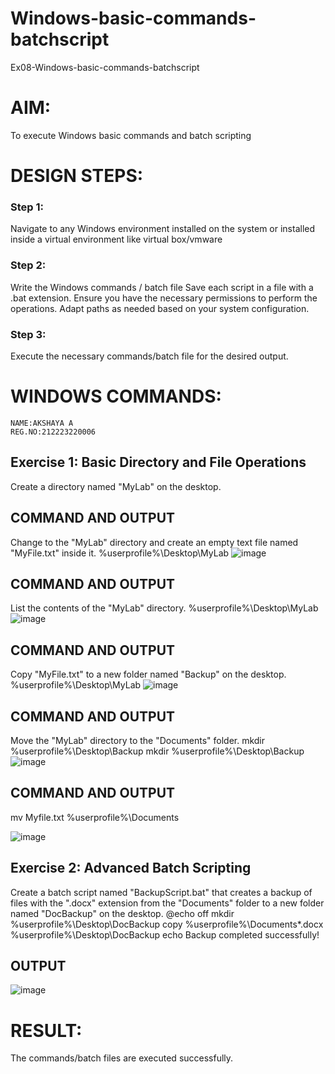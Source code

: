 # Windows-basic-commands-batchscript
Ex08-Windows-basic-commands-batchscript

# AIM:
To execute Windows basic commands and batch scripting

# DESIGN STEPS:

### Step 1:

Navigate to any Windows environment installed on the system or installed inside a virtual environment like virtual box/vmware 

### Step 2:

Write the Windows commands / batch file
Save each script in a file with a .bat extension.
Ensure you have the necessary permissions to perform the operations.
Adapt paths as needed based on your system configuration.
### Step 3:

Execute the necessary commands/batch file for the desired output. 




# WINDOWS COMMANDS:
```
NAME:AKSHAYA A
REG.NO:212223220006
```
## Exercise 1: Basic Directory and File Operations
Create a directory named "MyLab" on the desktop.


## COMMAND AND OUTPUT

Change to the "MyLab" directory and create an empty text file named "MyFile.txt" inside it.
%userprofile%\Desktop\MyLab
![image](https://github.com/Akshayasakthivels/Windows-basic-commands-batchscript/assets/144870561/fb1cb5ab-d96a-4a98-a169-796faa2df159)

## COMMAND AND OUTPUT

List the contents of the "MyLab" directory.
%userprofile%\Desktop\MyLab
![image](https://github.com/Akshayasakthivels/Windows-basic-commands-batchscript/assets/144870561/d7a0d521-aa77-4536-8689-a276a1a8b07a)


## COMMAND AND OUTPUT

Copy "MyFile.txt" to a new folder named "Backup" on the desktop.
%userprofile%\Desktop\MyLab
![image](https://github.com/Akshayasakthivels/Windows-basic-commands-batchscript/assets/144870561/a22810fe-4dec-431a-84c5-39e4ffb21c3e)

## COMMAND AND OUTPUT

Move the "MyLab" directory to the "Documents" folder.
mkdir %userprofile%\Desktop\Backup mkdir %userprofile%\Desktop\Backup
![image](https://github.com/Akshayasakthivels/Windows-basic-commands-batchscript/assets/144870561/5a0567c2-52a4-4d47-8daf-7fd8f6ce3d5b)


## COMMAND AND OUTPUT
mv Myfile.txt %userprofile%\Documents

![image](https://github.com/Akshayasakthivels/Windows-basic-commands-batchscript/assets/144870561/7d1d5f9d-91d3-46ba-8df4-abe9badd7984)


## Exercise 2: Advanced Batch Scripting
Create a batch script named "BackupScript.bat" that creates a backup of files with the ".docx" extension from the "Documents" folder to a new folder named "DocBackup" on the desktop.
@echo off mkdir %userprofile%\Desktop\DocBackup copy %userprofile%\Documents*.docx %userprofile%\Desktop\DocBackup echo Backup completed successfully!






## OUTPUT

![image](https://github.com/Akshayasakthivels/Windows-basic-commands-batchscript/assets/144870561/9d3cc0f3-ee40-41bc-8cdf-1f6a380c2a55)




# RESULT:
The commands/batch files are executed successfully.

